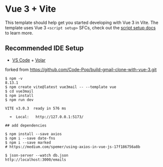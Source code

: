 # Vue 3 + Vite

This template should help get you started developing with Vue 3 in Vite. The template uses Vue 3 `<script setup>` SFCs, check out the [script setup docs](https://v3.vuejs.org/api/sfc-script-setup.html#sfc-script-setup) to learn more.

## Recommended IDE Setup

- [VS Code](https://code.visualstudio.com/) + [Volar](https://marketplace.visualstudio.com/items?itemName=Vue.volar)


forked from https://github.com/Code-Pop/build-gmail-clone-with-vue-3.git
 
```
$ npm -v
8.13.1
$ npm create vite@latest vue3mail -- --template vue
$ cd vue3mail
$ npm install
$ npm run dev

VITE v3.0.3  ready in 576 ms

  ➜  Local:   http://127.0.0.1:5173/

## add dependencies

$ npm install --save axios
$ npm i --save date-fns
$ npm i --save marked
# https://medium.com/spemer/using-axios-in-vue-js-17f186756a8b

$ json-server --watch db.json
http://localhost:3000/emails  
```